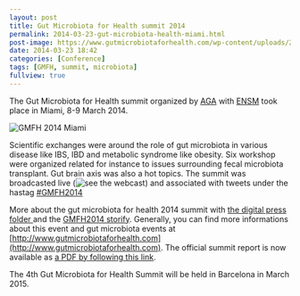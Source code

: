 ```yaml
---
layout: post
title: Gut Microbiota for Health summit 2014
permalink: 2014-03-23-gut-microbiota-health-miami.html
post-image: https://www.gutmicrobiotaforhealth.com/wp-content/uploads/2014/02/Todo-a-punto-para-la-Cumbre-Mundial-Microbiota-Intestinal-para-la-Salud-2014.jpg
date: 2014-03-23 18:42
categories: [Conference]
tags: [GMFH, summit, microbiota]
fullview: true
---
```



The Gut Microbiota for Health summit organized by
[AGA](https://www.gastro.org/) with [ENSM](http://esnm.eu/) took place in Miami, 8-9 March 2014. 

![GMFH 2014 Miami](https://www.gutmicrobiotaforhealth.com/wp-content/uploads/2014/02/Todo-a-punto-para-la-Cumbre-Mundial-Microbiota-Intestinal-para-la-Salud-2014.jpg)

Scientific exchanges were around the role of gut microbiota in various disease like IBS, IBD and metabolic syndrome like obesity. Six workshop were organized related for instance to issues surrounding fecal microbiota transplant. Gut brain axis was also a hot topics.
The summit was broadcasted live (![see the webcast](http://www.gutmicrobiotaforhealth.com/gmfh2014-webcast-5829)) and associated with tweets under the hastag [#GMFH2014](https://twitter.com/search?q=%23gmfh2014)

More about the gut microbiota for health 2014 summit with [the digital press folder ](http://www.gutmicrobiotaforhealth.com/digital-press-folder-5639) and the [GMFH2014 storify](http://www.gutmicrobiotaforhealth.com/gmfh2014-storify-part-1-3-3-5726). Generally, you can find more informations about this event and gut microbiota events at [http://www.gutmicrobiotaforhealth.com](http://www.gutmicrobiotaforhealth.com).
The official summit report is now available as [a PDF by following this link](http://www.gutmicrobiotaforhealth.com/wp-content/uploads/2014/05/Summit_Report_2014_v10_fin.pdf).


The 4th Gut Microbiota for Health Summit will be held in Barcelona in March 2015. 